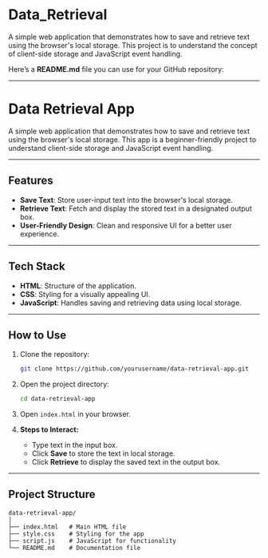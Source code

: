 # Data_Retrieval
A simple web application that demonstrates how to save and retrieve text using the browser's local storage. This project is to understand the concept of client-side storage and JavaScript event handling.

Here’s a **README.md** file you can use for your GitHub repository:

---

# **Data Retrieval App**

A simple web application that demonstrates how to save and retrieve text using the browser's local storage. This app is a beginner-friendly project to understand client-side storage and JavaScript event handling.

---

## **Features**
- **Save Text**: Store user-input text into the browser's local storage.
- **Retrieve Text**: Fetch and display the stored text in a designated output box.
- **User-Friendly Design**: Clean and responsive UI for a better user experience.

---

## **Tech Stack**
- **HTML**: Structure of the application.
- **CSS**: Styling for a visually appealing UI.
- **JavaScript**: Handles saving and retrieving data using local storage.

---

## **How to Use**
1. Clone the repository:
   ```bash
   git clone https://github.com/yourusername/data-retrieval-app.git
   ```
2. Open the project directory:
   ```bash
   cd data-retrieval-app
   ```
3. Open `index.html` in your browser.

4. **Steps to Interact:**
   - Type text in the input box.
   - Click **Save** to store the text in local storage.
   - Click **Retrieve** to display the saved text in the output box.

---

## **Project Structure**
```
data-retrieval-app/
│
├── index.html   # Main HTML file
├── style.css    # Styling for the app
├── script.js    # JavaScript for functionality
└── README.md    # Documentation file
```
